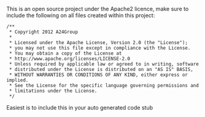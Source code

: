 This is an open source project under the Apache2 licence,
make sure to include the following on all files created within
this project:

```
/**
 * Copyright 2012 A24Group
 * 
 * Licensed under the Apache License, Version 2.0 (the "License");
 * you may not use this file except in compliance with the License.
 * You may obtain a copy of the License at
 * http://www.apache.org/licenses/LICENSE-2.0
 * Unless required by applicable law or agreed to in writing, software
 * distributed under the License is distributed on an "AS IS" BASIS,
 * WITHOUT WARRANTIES OR CONDITIONS OF ANY KIND, either express or implied.
 * See the License for the specific language governing permissions and
 * limitations under the License. 
 */
```
Easiest is to include this in your auto generated code stub